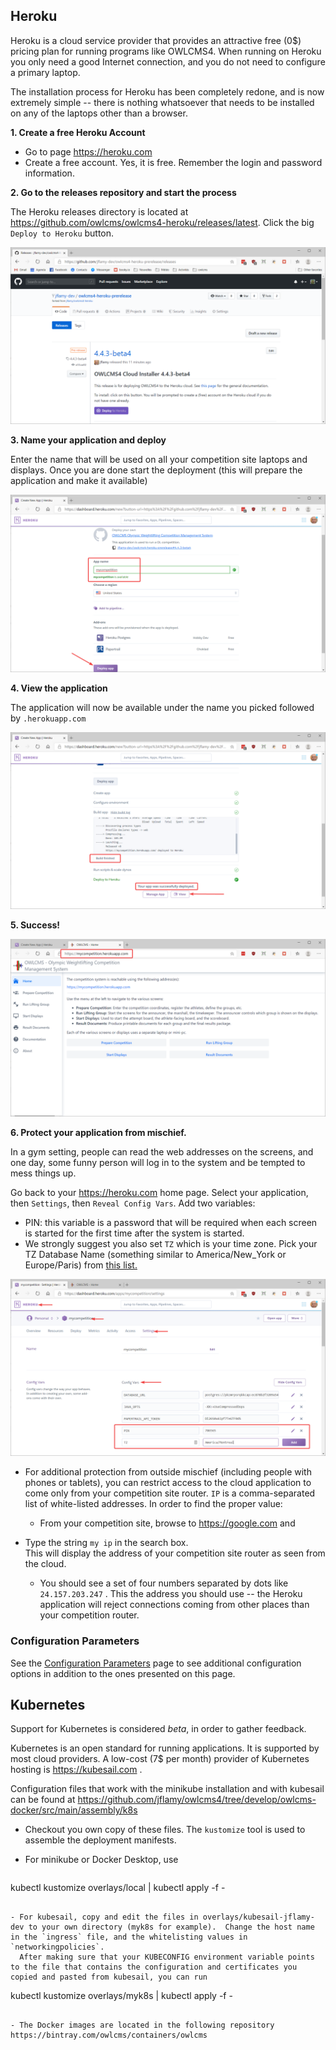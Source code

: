 

## Heroku

Heroku is a cloud service provider that provides an attractive free (0$) pricing plan for running programs like OWLCMS4.  When running on Heroku you only need a good Internet connection, and you do not need to configure a primary laptop.

The installation process for Heroku has been completely redone, and is now extremely simple -- there is nothing whatsoever that needs to be installed on any of the laptops other than a browser.

**1. Create a free Heroku Account**

- Go to page https://heroku.com
- Create a free account.  Yes, it is free.  Remember the login and password information.

**2. Go to the releases repository and start the process**

The Heroku releases directory is located at https://github.com/owlcms/owlcms4-heroku/releases/latest.  Click the big `Deploy to Heroku` button.

![010_deployButton](img/Heroku/010_deployButton.png)

**3. Name your application and deploy**

Enter the name that will be used on all your competition site laptops and displays.  Once you are done start the deployment (this will prepare the application and make it available)

![020_selectName](img/Heroku/020_selectName.png)

**4. View the application**

The application will now be available under the name you picked followed by `.herokuapp.com`

![030_deployApp](img/Heroku/030_deployApp.png)

**5. Success!**

![040_success](img/Heroku/040_success.png)

**6. Protect your application from mischief.**

In a gym setting, people can read the web addresses on the screens, and one day, some funny person will log in to the system and be tempted to mess things up.

Go back to your https://heroku.com home page.  Select your application, then `Settings`, then `Reveal Config Vars`.  Add two variables:

- PIN: this variable is a password that will be required when each screen is started for the first time after the system is started. 
- We strongly suggest you also set `TZ` which is your time zone.   Pick your TZ Database Name (something similar to America/New_York or Europe/Paris) from [this list.](https://en.wikipedia.org/wiki/List_of_tz_database_time_zones) 

![050_configuration](img/Heroku/050_configuration.png)

- For additional protection from outside mischief (including people with phones or tablets), you can restrict access to the cloud application to come only from your competition site router. `IP` is a comma-separated list of white-listed addresses.   In order to find the proper value:

  - From your competition site, browse to https://google.com and 
- Type the string  `my ip`  in the search box.  
  This will display the address of your competition site router as seen from the cloud.  
  - You should see a set of four numbers separated by dots like `24.157.203.247`  . This the address you should use -- the Heroku application will reject connections coming from other places than your competition router.                      


### Configuration Parameters

See the [Configuration Parameters](./Configuration.md ':include') page to see additional configuration options in addition to the ones presented on this page.



## Kubernetes

Support for Kubernetes is considered *beta*, in order to gather feedback.

Kubernetes is an open standard for running applications.  It is supported by most cloud providers. A low-cost (7$ per month) provider of Kubernetes hosting is https://kubesail.com .

Configuration files that work with the minikube installation and with kubesail can be found at https://github.com/jflamy/owlcms4/tree/develop/owlcms-docker/src/main/assembly/k8s 

- Checkout you own copy of these files.  The `kustomize` tool is used to assemble the deployment manifests.
  
- For minikube or Docker Desktop, use
  
  ```
kubectl kustomize overlays/local | kubectl apply -f -
```

- For kubesail, copy and edit the files in overlays/kubesail-jflamy-dev to your own directory (myk8s for example).  Change the host name in the `ingress` file, and the whitelisting values in `networkingpolicies`.
  After making sure that your KUBECONFIG environment variable points to the file that contains the configuration and certificates you copied and pasted from kubesail, you can run

  ```
  kubectl kustomize overlays/myk8s | kubectl apply -f -
  ```
  
- The Docker images are located in the following repository https://bintray.com/owlcms/containers/owlcms 